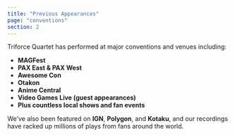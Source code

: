 ```yaml
---
title: "Previous Appearances"
page: "conventions"
section: 2
---
```


Triforce Quartet has performed at major conventions and venues including:

- **MAGFest**
- **PAX East & PAX West**
- **Awesome Con**
- **Otakon**
- **Anime Central**
- **Video Games Live (guest appearances)**
- **Plus countless local shows and fan events**

We’ve also been featured on **IGN**, **Polygon**, and **Kotaku**, and our recordings have racked up millions of plays from fans around the world.